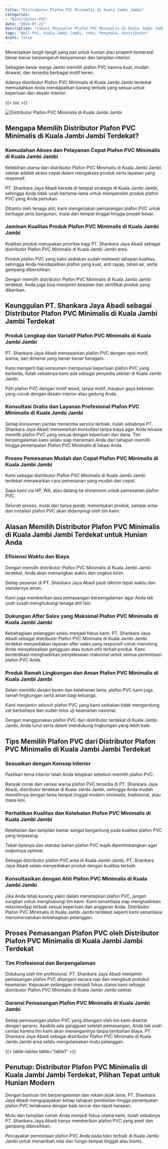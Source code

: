 ```yaml
---
title: "Distributor Plafon PVC Minimalis di Kuala Jambi Jambi"
categories: 
- "Distributor-PVC"
date: "2024-07-21"
description: "Lokasi Penjualan Plafon PVC Minimalis di Kuala Jambi Jambi bagi hunian, kantor, serta gerai. Material terbaik, pilihan motif, variasi warna menarik, beserta servis instalasi oleh tenaga ahli ahli serta garansi resmi!|Jasa penjualan Plafon PVC Minimalis di Kuala Jambi Jambi bagi keperluan rumah, kantor, atau gerai, beserta produk terbaik dan pemasangan oleh tim profesional dan garansi resmi.|Pilihan Plafon PVC Minimalis di Kuala Jambi Jambi yang andal bagi tempat tinggal, perkantoran, serta toko, bersama produk terbaik dan instalasi dikerjakan oleh tenaga ahli berpengalaman dan jaminan resmi.|Distribusi Plafon PVC Minimalis di Kuala Jambi Jambi bagi hunian, kantor, serta ritel, beserta produk terbaik dan instalasi dikerjakan oleh teknisi ahli, disertai beserta jaminan resmi.}"
tags: "Wall PVC, Kuala Jambi Jambi, toko, Penyedia, distributor"
draft: false
---
```


Menetapkan langit-langit yang pas untuk hunian atau properti komersial benar-benar berpengaruh kenyamanan dan tampilan interior.

Sebagian besar warga Jambi memilih plafon PVC karena kuat, mudah dirawat, dan tersedia berbagai motif keren.

Adanya distributor Plafon PVC Minimalis di Kuala Jambi Jambi terdekat memudahkan Anda mendapatkan barang terbaik yang sesuai untuk keperluan dan desain interior.

{{< toc >}}

![Distributor Plafon PVC Minimalis di Kuala Jambi Jambi](/images/Distributor-PVC/Distributor-Plafon-PVC-Minimalis-di-Kuala-Jambi-Jambi.png)


## Mengapa Memilih Distributor Plafon PVC Minimalis di Kuala Jambi Jambi Terdekat?

### Kemudahan Akses dan Pelayanan Cepat Plafon PVC Minimalis di Kuala Jambi Jambi

Kelebihan utama dari distributor Plafon PVC Minimalis di Kuala Jambi Jambi sekitar adalah akses cepat dalam mengakses produk serta layanan yang responsif.

PT. Shankara Jaya Abadi berada di tempat strategis di Kuala Jambi Jambi, sehingga Anda tidak usah berlama-lama untuk memperoleh produk plafon PVC yang Anda perlukan.

Dibantu oleh tenaga ahli, kami mengerjakan pemasangan plafon PVC untuk berbagai jenis bangunan, mulai dari tempat tinggal hingga proyek besar.

### Jaminan Kualitas Produk Plafon PVC Minimalis di Kuala Jambi Jambi

Kualitas produk merupakan prioritas bagi PT. Shankara Jaya Abadi sebagai distributor Plafon PVC Minimalis di Kuala Jambi Jambi area.

Produk plafon PVC yang kami sediakan sudah melewati tahapan kualitas, sehingga Anda mendapatkan plafon yang kuat, anti rayap, tahan air, serta gampang dibersihkan.

Dengan memilih distributor Plafon PVC Minimalis di Kuala Jambi Jambi terdekat, Anda juga bisa menjamin keaslian dan sertifikat produk yang diberikan.

## Keunggulan PT. Shankara Jaya Abadi sebagai Distributor Plafon PVC Minimalis di Kuala Jambi Jambi Terdekat

### Produk Lengkap dan Variatif Plafon PVC Minimalis di Kuala Jambi Jambi

PT. Shankara Jaya Abadi menawarkan plafon PVC dengan opsi motif, warna, dan dimensi yang benar-benar beragam.

Kami mengerti tiap konsumen mempunyai keperluan plafon PVC yang berbeda, itulah sebabnya kami ada sebagai penyedia sekitar di Kuala Jambi Jambi.

Pilih plafon PVC dengan motif wood, tanpa motif, maupun gaya kekinian yang cocok dengan desain interior atau gedung Anda.

### Konsultasi Gratis dan Layanan Profesional Plafon PVC Minimalis di Kuala Jambi Jambi

Setiap konsumen pantas menerima service terbaik, itulah sebabnya PT. Shankara Jaya Abadi menawarkan konsultasi tanpa biaya agar Anda leluasa memilih plafon PVC yang sesuai dengan keperluan dan dana. Tim berpengalaman kami selalu siap menemani Anda dari tahapan memilih hingga penempatan Plafon PVC Minimalis di lokasi Anda.

### Proses Pemesanan Mudah dan Cepat Plafon PVC Minimalis di Kuala Jambi Jambi

Kami sebagai distributor Plafon PVC Minimalis di Kuala Jambi Jambi terdekat menawarkan cara pemesanan yang mudah dan cepat.

Sapa kami via HP, WA, atau datang ke showroom untuk pemesanan plafon PVC.

Seluruh proses, mulai dari tanya jawab, menentukan produk, sampai antar dan instalasi plafon PVC akan didampingi oleh tim kami.

## Alasan Memilih Distributor Plafon PVC Minimalis di Kuala Jambi Jambi Terdekat untuk Hunian Anda

### Efisiensi Waktu dan Biaya

Dengan memilih distributor Plafon PVC Minimalis di Kuala Jambi Jambi terdekat, Anda akan memangkas waktu dan ongkos kirim.

Setiap pesanan di PT. Shankara Jaya Abadi pasti dikirim tepat waktu dan standarnya aman.

Kami juga memberikan jasa pemasangan berpengalaman agar Anda tak usah susah menghubungi tenaga ahli lain.

### Dukungan After Sales yang Maksimal Plafon PVC Minimalis di Kuala Jambi Jambi

Kebahagiaan pelanggan selalu menjadi fokus kami. PT. Shankara Jaya Abadi sebagai distributor Plafon PVC Minimalis di Kuala Jambi Jambi terdekat menyediakan layanan after sales yang responsif untuk menolong Anda menyelesaikan gangguan atau butuh info terkait produk. Kami berdedikasi menghadirkan penyelesaian maksimal untuk semua permintaan plafon PVC Anda.

### Produk Ramah Lingkungan dan Aman Plafon PVC Minimalis di Kuala Jambi Jambi

Selain memiliki desain keren dan ketahanan lama, plafon PVC kami juga ramah lingkungan serta aman bagi keluarga.

Kami menjamin seluruh plafon PVC yang kami sediakan tidak mengandung zat berbahaya dan sudah lolos uji keamanan nasional.

Dengan menggunakan plafon PVC dari distributor terdekat di Kuala Jambi Jambi, Anda turut serta dalam mendukung lingkungan yang lebih baik.

## Tips Memilih Plafon PVC dari Distributor Plafon PVC Minimalis di Kuala Jambi Jambi Terdekat

### Sesuaikan dengan Konsep Interior

Pastikan tema interior telah Anda tetapkan sebelum memilih plafon PVC.

Banyak corak dan variasi warna plafon PVC tersedia di PT. Shankara Jaya Abadi, distributor terdekat di Kuala Jambi Jambi, sehingga Anda mudah memilihnya dengan tema tempat tinggal modern minimalis, tradisional, atau masa kini.

### Perhatikan Kualitas dan Ketebalan Plafon PVC Minimalis di Kuala Jambi Jambi

Ketahanan dan tampilan kamar sangat bergantung pada kualitas plafon PVC yang terpasang.

Tebal-tipisnya dan standar bahan plafon PVC wajib dipertimbangkan agar outputnya optimal.

Sebagai distributor plafon PVC area di Kuala Jambi Jambi, PT. Shankara Jaya Abadi selalu menyediakan produk dengan kualitas terbaik.

### Konsultasikan dengan Ahli Plafon PVC Minimalis di Kuala Jambi Jambi

Jika Anda tetap kurang yakin dalam menetapkan plafon PVC, jangan sungkan untuk menghubungi tim kami. Kami senantiasa siap menghadirkan rekomendasi terbaik sesuai keperluan dan anggaran Anda. Distributor Plafon PVC Minimalis di Kuala Jambi Jambi terdekat seperti kami senantiasa menomorsatukan kebahagiaan pelanggan.

## Proses Pemasangan Plafon PVC oleh Distributor Plafon PVC Minimalis di Kuala Jambi Jambi Terdekat

### Tim Profesional dan Berpengalaman

Didukung oleh tim profesional, PT. Shankara Jaya Abadi menjamin pemasangan plafon PVC ditangani secara rapi dan mengikuti protokol keamanan. Kepuasan pelanggan menjadi fokus utama kami sebagai distributor Plafon PVC Minimalis di Kuala Jambi Jambi sekitar.

### Garansi Pemasangan Plafon PVC Minimalis di Kuala Jambi Jambi

Setiap pemasangan plafon PVC yang ditangani oleh tim kami disertai dengan garansi. Apabila ada gangguan setelah pemasangan, Anda tak usah cemas karena tim kami akan menanganinya tanpa tambahan biaya. PT. Shankara Jaya Abadi sebagai distributor Plafon PVC Minimalis di Kuala Jambi Jambi area selalu mengutamakan mutu pelanggan.

{{< table-tables table="table1" >}}

## Penutup: Distributor Plafon PVC Minimalis di Kuala Jambi Jambi Terdekat, Pilihan Tepat untuk Hunian Modern

Dengan bantuan tim berpengalaman dan rekam jejak lama, PT. Shankara Jaya Abadi mengupayakan setiap tahapan pembelian hingga penempatan plafon PVC terlaksana dengan baik lancar dan tepat harapan.

Mutu dan tampilan rumah Anda menjadi fokus utama kami, itulah sebabnya PT. Shankara Jaya Abadi hanya memberikan plafon PVC yang awet dan gampang dibersihkan.

Percayakan permintaan plafon PVC Anda pada toko terbaik di Kuala Jambi Jambi untuk menambah nilai dan fungsi tempat tinggal atau bisnis.